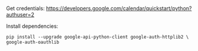 
#

Get credentials: https://developers.google.com/calendar/quickstart/python?authuser=2

Install dependencies:
```
pip install --upgrade google-api-python-client google-auth-httplib2 \
google-auth-oauthlib
```
